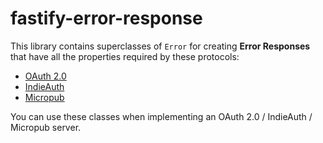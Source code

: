 # fastify-error-response

This library contains superclasses of `Error` for creating **Error Responses** that have all the properties required by these protocols:

- [OAuth 2.0](https://datatracker.ietf.org/doc/html/rfc6749#section-5.2)
- [IndieAuth](https://indieauth.spec.indieweb.org/#error-responses)
- [Micropub](https://micropub.spec.indieweb.org/#error-response)

You can use these classes when implementing an OAuth 2.0 / IndieAuth / Micropub server.
